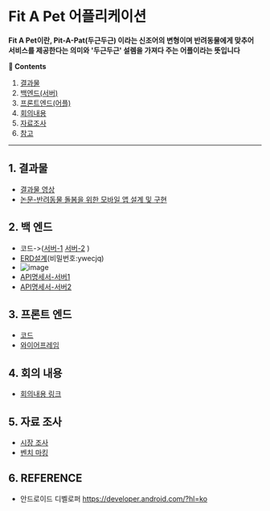 # Fit A Pet 어플리케이션
**Fit A Pet이란, Pit-A-Pat(두근두근) 이라는 신조어의 변형이며 반려동물에게 맞추어 서비스를 제공한다는 의미와 '두근두근' 설렘을 가져다 주는 어플이라는 뜻입니다**

**:book: Contents**
1. [결과물](#1-결과물)
2. [백엔드(서버)](#2-백-엔드)
3. [프론트엔드(어플)](#3-프론트-엔드)
4. [회의내용](#4-회의-내용)
5. [자료조사](#5-자료-조사)
6. [참고](#6-reference)

---

## 1. 결과물
* [결과물 영상](http://www.youtube.com)
* [논문-반려동물 돌봄을 위한 모바일 앱 설계 및 구현](https://drive.google.com/file/d/1-82abDwJyis3jtroUbrBEg2vxQerXupk/view?usp=sharing)

## 2. 백 엔드
* 코드->([서버-1](https://github.com/KNUCapstoneDesignProject/petSitterService_mainServer) [서버-2](https://github.com/KNUCapstoneDesignProject/FitaPetService_subServer) )
* [ERD설계](https://aquerytool.com/aquerymain/index/?rurl=6a36795f-3d45-4aa7-b440-e42299e3bbe9&)(비밀번호:ywecjq)
* ![image](https://user-images.githubusercontent.com/79188587/205574476-5bd27a00-be04-42d6-9e02-6917e377b448.png)
* [API명세서-서버1](https://dev.uksfirstdomain.shop/api-docs/)
* [API명세서-서버2](http://118.45.212.21:8000/swagger/)

## 3. 프론트 엔드
* [코드](/app/src/main)
* [와이어프레임](https://xd.adobe.com/view/f64d7e8e-f444-4bd1-9b35-f5219d2e94b2-a31e/)

## 4. 회의 내용
* [회의내용 링크](/Meeting_content)

## 5. 자료 조사
* [시장 조사](/Meeting_content/221013%20회의(시장조사).md)
* [벤치 마킹](/Meeting_content/221015%20회의(벤치마킹).md)

## 6. REFERENCE
* 안드로이드 디벨로퍼 https://developer.android.com/?hl=ko
